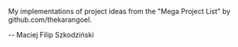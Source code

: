 My implementations of project ideas from the "Mega Project List" by github.com/thekarangoel.

-- Maciej Filip Szkodziński